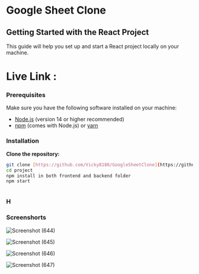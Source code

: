# Google Sheet Clone

## Getting Started with the React Project

This guide will help you set up and start a React project locally on your machine.

# Live Link : 

### Prerequisites

Make sure you have the following software installed on your machine:

- [Node.js](https://nodejs.org/) (version 14 or higher recommended)
- [npm](https://www.npmjs.com/) (comes with Node.js) or [yarn](https://yarnpkg.com/)

### Installation

**Clone the repository:**

   ```bash
   git clone [https://github.com/Vicky8180/GoogleSheetClone](https://github.com/Vicky8180/GoogleSheetClone)
   cd project
   npm install in both frontend and backend folder
   npm start



```
### H

### Screenshorts


![Screenshot (644)](https://github.com/Vicky8180/GoogleSheetClone/assets/76256436/1ec5a2ac-a562-40db-9eee-b086d6a77e7a)

![Screenshot (645)](https://github.com/Vicky8180/GoogleSheetClone/assets/76256436/bbe7be58-ccb5-43b6-8469-a43659d97e8b)


![Screenshot (646)](https://github.com/Vicky8180/GoogleSheetClone/assets/76256436/1028be1d-c18c-42e2-96df-0c409ac18d07)


![Screenshot (647)](https://github.com/Vicky8180/GoogleSheetClone/assets/76256436/32533fcb-fc3f-417f-8f23-afdef025b96d)



